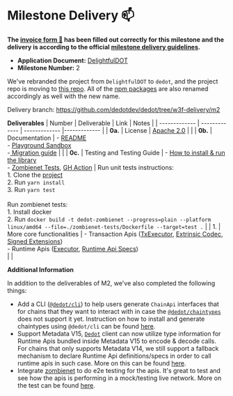 # Milestone Delivery :mailbox:

**The [invoice form :pencil:](https://docs.google.com/forms/d/e/1FAIpQLSfmNYaoCgrxyhzgoKQ0ynQvnNRoTmgApz9NrMp-hd8mhIiO0A/viewform) has been filled out correctly for this milestone and the delivery is according to the official [milestone delivery guidelines](https://github.com/w3f/Grants-Program/blob/master/docs/Support%20Docs/milestone-deliverables-guidelines.md).**

* **Application Document:** [DelightfulDOT](https://github.com/w3f/Grants-Program/blob/master/applications/delightfuldot.md)
* **Milestone Number:** 2

We've rebranded the project from `DelightfulDOT` to `dedot`, and the project repo is moving to [this repo](https://github.com/dedotdev/dedot). All of the [npm packages](https://www.npmjs.com/search?q=dedot) are also renamed accordingly as well with the new name.

Delivery branch: https://github.com/dedotdev/dedot/tree/w3f-delivery/m2

**Deliverables**
| Number | Deliverable | Link | Notes |
| ------------- | ------------- | ------------- |------------- |
| **0a.** | License | [Apache 2.0](https://github.com/dedotdev/dedot/blob/w3f-delivery/m2/LICENSE) |  |
| **0b.** | Documentation | - [README](https://github.com/dedotdev/dedot/tree/w3f-delivery/m2) <br/> - [Playground Sandbox](https://codesandbox.io/p/devbox/trydedot-th96cm?file=%2Fmain.ts%3A24%2C26) <br/> -[ Migration guide](https://github.com/dedotdev/dedot/tree/w3f-delivery/m2?tab=readme-ov-file#migration-from-polkadotapi-to-dedot) |  |
| **0c.** | Testing and Testing Guide | - [How to install & run the library](https://github.com/dedotdev/dedot/tree/w3f-delivery/m2?tab=readme-ov-file#have-a-quick-taste) <br/> - [Zombienet Tests](https://github.com/dedotdev/dedot/tree/w3f-delivery/m2/zombienet-tests/src), [GH Action](https://github.com/dedotdev/dedot/actions/workflows/zombienet-tests.yml)  | Run unit tests instructions: <br/> 1. Clone the [project](https://github.com/dedotdev/dedot/tree/w3f-delivery/m2) <br/> 2. Run `yarn install` <br/> 3. Run `yarn test` <br/> <br/> Run zombienet tests: <br/> 1. Install docker <br/> 2. Run `docker build -t dedot-zombienet --progress=plain --platform linux/amd64 --file=./zombienet-tests/Dockerfile --target=test .` |
| 1. | More core functionalities | - Transaction Apis ([TxExecutor](https://github.com/dedotdev/dedot/blob/w3f-delivery/m2/packages/api/src/executor/TxExecutor.ts), [Extrinsic Codec](https://github.com/dedotdev/dedot/blob/w3f-delivery/m2/packages/codecs/src/codecs/extrinsic/Extrinsic.ts), [Signed Extensions](https://github.com/dedotdev/dedot/tree/w3f-delivery/m2/packages/api/src/extrinsic/extensions)) <br/> - Runtime Apis ([Executor](https://github.com/dedotdev/dedot/blob/w3f-delivery/m2/packages/api/src/executor/RuntimeApiExecutor.ts), [Runtime Api Specs](https://github.com/dedotdev/dedot/blob/w3f-delivery/m2/packages/specs/src/runtime/all.ts)) <br/> |  |

**Additional Information**

In addition to the deliverables of M2, we've also completed the following things:
- Add a CLI ([`@dedot/cli`](https://github.com/dedotdev/dedot/tree/w3f-delivery/m2/packages/cli)) to help users generate `ChainApi` interfaces that for chains that they want to interact with in case the [`@dedot/chaintypes`](https://github.com/dedotdev/dedot/blob/w3f-delivery/m2/packages/chaintypes/src/index.ts) does not support it yet. Instruction on how to install and generate chaintypes using `@dedot/cli` can be found [here](https://github.com/dedotdev/dedot/blob/w3f-delivery/m2/README.md#chain-types--apis).
- Support Metadata V15, [`Dedot`](https://github.com/dedotdev/dedot/blob/w3f-delivery/m2/packages/api/src/client/Dedot.ts) client can now utilize type information for Runtime Apis bundled inside Metadata V15 to encode & decode calls. For chains that only supports Metadata V14, we still support a fallback mechanism to declare Runtime Api definitions/specs in order to call runtime apis in such case. More on this can be found [here](https://github.com/dedotdev/dedot/blob/w3f-delivery/m2/README.md#runtime-apis).
- Integrate [zombienet](https://github.com/paritytech/zombienet) to do e2e testing for the apis. It's great to test and see how the apis is performing in a mock/testing live network. More on the test can be found [here](https://github.com/dedotdev/dedot/tree/w3f-delivery/m2/zombienet-tests/src).
